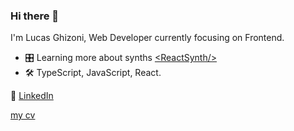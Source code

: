 ### Hi there 👋

I'm Lucas Ghizoni, Web Developer currently focusing on Frontend.

- :control_knobs: Learning more about synths [<ReactSynth\/>](https://lucasghizoni.github.io/synthesizer/)
- 🛠️ TypeScript, JavaScript, React.

💼 [LinkedIn](https://www.linkedin.com/in/lucasghizoni/)

[my cv](https://read.cv/lucasghizoni)
